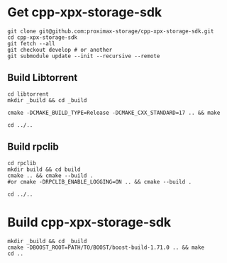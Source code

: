 # Get cpp-xpx-storage-sdk

```shell
git clone git@github.com:proximax-storage/cpp-xpx-storage-sdk.git
cd cpp-xpx-storage-sdk
git fetch --all
git checkout develop # or another
git submodule update --init --recursive --remote
```

## Build Libtorrent

```shell
cd libtorrent
mkdir _build && cd _build

cmake -DCMAKE_BUILD_TYPE=Release -DCMAKE_CXX_STANDARD=17 .. && make

cd ../..
```

## Build rpclib

```shell
cd rpclib
mkdir build && cd build
cmake .. && cmake --build .
#or cmake -DRPCLIB_ENABLE_LOGGING=ON .. && cmake --build .

cd ../..
```

# Build cpp-xpx-storage-sdk

```shell
mkdir _build && cd _build
cmake -DBOOST_ROOT=PATH/TO/BOOST/boost-build-1.71.0 .. && make
cd ..
```
